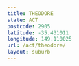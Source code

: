 ```yaml
---
title: THEODORE
state: ACT
postcode: 2905
latitude: -35.431011
longitude: 149.110025
url: /act/theodore/
layout: suburb
---
```


